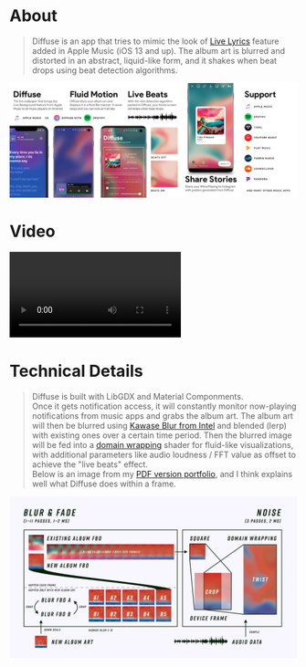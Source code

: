 # About
> Diffuse is an app that tries to mimic the look of [Live Lyrics]() feature added in Apple Music (iOS 13 and up). The album art is blurred and distorted in an abstract, liquid-like form, and it shakes when beat drops using beat detection algorithms.

![](introduction.jpg)

# Video
<video class="video-js vjs-default-skin vjs-big-play-centered" controls data='{ "fluid": true, "techOrder": ["youtube"], "sources": [{ "type": "video/youtube", "src": "https://youtu.be/6j41so6OTGE"}] }' > </video>

# Technical Details
> Diffuse is built with LibGDX and Material Componments.  
> Once it gets notification access, it will constantly monitor now-playing notifications from music apps and grabs the album art.
> The album art will then be blurred using [Kawase Blur from Intel](https://software.intel.com/content/www/us/en/develop/blogs/an-investigation-of-fast-real-time-gpu-based-image-blur-algorithms.html)
> and blended (lerp) with existing ones over a certain time period. Then the blurred image will be fed into a [domain wrapping](https://www.iquilezles.org/www/articles/warp/warp.htm) shader
> for fluid-like visualizations, with additional parameters like audio loudness / FFT value as offset to achieve the "live beats" effect.  
> Below is an image from my [PDF version portfolio](https://fincher.im/Portfolio.pdf), and I think explains well what Diffuse does within a frame.

![](blur.jpg)